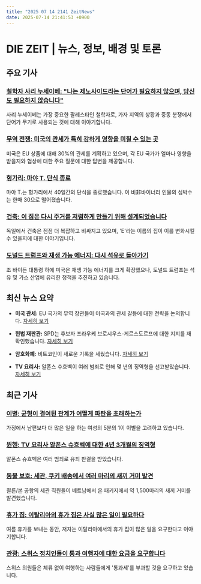 ```yaml
---
title: "2025 07 14 2141 ZeitNews"
date: 2025-07-14 21:41:53 +0900
---
```


# DIE ZEIT | 뉴스, 정보, 배경 및 토론

## 주요 기사 

### [철학자 사리 누세이베: "나는 제노사이드라는 단어가 필요하지 않으며, 당신도 필요하지 않습니다"](https://www.zeit.de/kultur/2025-07/philosoph-sari-nusseibeh-gaza-genozid-extremismus)
 사리 누세이베는 가장 중요한 팔레스타인 철학자로, 가자 지역의 상황과 중동 분쟁에서 단어가 무기로 사용되는 것에 대해 이야기합니다. 
### [무역 전쟁: 미국의 관세가 특히 강하게 영향을 미칠 수 있는 곳](https://www.zeit.de/politik/2025-07/faq-zoelle-usa-eu)
 미국은 EU 상품에 대해 30%의 관세를 계획하고 있으며, 각 EU 국가가 얼마나 영향을 받을지와 협상에 대한 주요 질문에 대한 답변을 제공합니다. 
### [헝가리: 마야 T. 단식 종료](https://www.zeit.de/politik/ausland/2025-07/maja-t-ungarn-budapest-haft-hungerstreik)
 마야 T.는 헝가리에서 40일간의 단식을 종료했습니다. 이 비非바이너리 인물의 심박수는 한때 30으로 떨어졌습니다. 
### [건축: 이 집은 다시 주거를 저렴하게 만들기 위해 설계되었습니다](https://www.zeit.de/zeit-wissen/2025/04/architektur-haus-e-florian-nagler-wohnungsbau)
 독일에서 건축은 점점 더 복잡하고 비싸지고 있으며, 'E'라는 이름의 집이 이를 변화시킬 수 있을지에 대한 이야기입니다. 
### [도널드 트럼프와 재생 가능 에너지: 다시 석유로 돌아가기](https://www.zeit.de/wirtschaft/2025-07/donald-trump-erneuerbare-energien-energiewende-elektromobilitaet-big-beautiful-bill)
 조 바이든 대통령 하에 미국은 재생 가능 에너지를 크게 확장했으나, 도널드 트럼프는 석유 및 가스 산업에 유리한 정책을 추진하고 있습니다. 

## 최신 뉴스 요약 
- **미국 관세:**
 EU 국가의 무역 장관들이 미국과의 관세 갈등에 대한 전략을 논의합니다. [자세히 보기](https://www.zeit.de/politik/ausland/2025-07/eu-handelsminister-treffen-antwort-strategie-us-zoelle)
  
- **헌법 재판관:**
 SPD는 후보자 프라우케 브로시우스-게르스도르프에 대한 지지를 재확인했습니다. [자세히 보기](https://www.zeit.de/politik/deutschland/2025-07/verfassungsgericht-spd-kandidatin-brosius-gersdorf-matthias-miersch) 
- **암호화폐:**
 비트코인이 새로운 기록을 세웠습니다. [자세히 보기](https://www.zeit.de/wirtschaft/boerse/2025-07/bitcoin-kryptowaehrung-boerse-usa-zoelle) 
- **TV 요리사:**
 알폰스 슈흐벡이 여러 범죄로 인해 몇 년의 징역형을 선고받았습니다. [자세히 보기](https://www.zeit.de/gesellschaft/zeitgeschehen/2025-07/vier-jahre-und-drei-monate-haft-fuer-tv-koch-alfons-schuhbeck) 

## 최근 기사 

### [이별: 균형이 결여된 관계가 어떻게 파탄을 초래하는가](https://www.zeit.de/arbeit/2025-07/trennung-beziehung-mental-load-care-arbeit-studien)
 가정에서 남편보다 더 많은 일을 하는 여성의 5분의 1이 이별을 고려하고 있습니다. 
### [뮌헨: TV 요리사 알폰스 슈흐벡에 대한 4년 3개월의 징역형](https://www.zeit.de/gesellschaft/zeitgeschehen/2025-07/vier-jahre-und-drei-monate-haft-fuer-tv-koch-alfons-schuhbeck)
 알폰스 슈흐벡은 여러 범죄로 유죄 판결을 받았습니다. 
### [동물 보호: 세관, 쿠키 배송에서 여러 마리의 새끼 거미 발견](https://www.zeit.de/politik/ausland/2025-07/zoll-koeln-bonn-flughafen-vogelspinnen-keks-lieferung-vietnam)
 쾰른/본 공항의 세관 직원들이 베트남에서 온 패키지에서 약 1,500마리의 새끼 거미를 발견했습니다. 
### [휴가 집: 이탈리아의 휴가 집은 사실 많은 일이 필요하다](https://www.zeit.de/zeit-magazin/leben/2025-07/ferienhaus-familie-arbeit-haushalt-reparatur)
 여름 휴가를 보내는 동안, 저자는 이탈리아에서의 휴가 집이 많은 일을 요구한다고 이야기합니다. 
### [관광: 스위스 정치인들이 통과 여행자에 대한 요금을 요구합니다](https://www.zeit.de/politik/ausland/2025-07/schweiz-tourismus-durchreise-gebuehr-abgeordnete-transitverkehr)
 스위스 의원들은 체류 없이 여행하는 사람들에게 '통과세'를 부과할 것을 요구하고 있습니다.